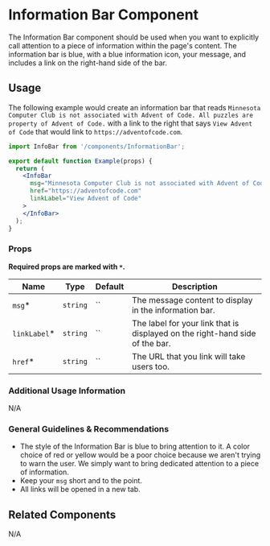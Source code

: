 # Information Bar Component

The Information Bar component should be used when you want to explicitly call attention to a piece of information within the page's content. The information bar is blue, with a blue information icon, your message, and includes a link on the right-hand side of the bar.

## Usage

The following example would create an information bar that reads `Minnesota Computer Club is not associated with Advent of Code. All puzzles are property of Advent of Code.` with a link to the right that says `View Advent of Code` that would link to `https://adventofcode.com`.

```jsx
import InfoBar from '/components/InformationBar';

export default function Example(props) {
  return (
    <InfoBar
      msg="Minnesota Computer Club is not associated with Advent of Code. All puzzles are property of Advent of Code."
      href="https://adventofcode.com"
      linkLabel="View Advent of Code"
    >
    </InfoBar>
  );
}
```

### Props

**Required props are marked with `*`.**

| Name                   | Type      | Default                       | Description                                                                        |
| ---------------------- | ----------| ----------------------------- | ---------------------------------------------------------------------------------- |
| `msg`*                 | `string`  | ``                            | The message content to display in the information bar.                             |
| `linkLabel`*           | `string`  | ``                            | The label for your link that is displayed on the right-hand side of the bar.       |
| `href`*                | `string`  | ``                            | The URL that you link will take users too.                                         |


### Additional Usage Information

N/A

### General Guidelines & Recommendations

- The style of the Information Bar is blue to bring attention to it. A color choice of red or yellow would be a poor choice because we aren't trying to warn the user. We simply want to bring dedicated attention to a piece of information. 
- Keep your `msg` short and to the point.
- All links will be opened in a new tab.

## Related Components

N/A